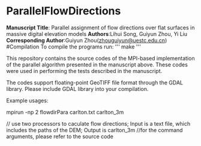 # ParallelFlowDirections

**Manuscript Title**: Parallel assignment of flow directions over flat surfaces in massive digital elevation models
**Authors**:Lihui Song, Guiyun Zhou, Yi Liu
**Corresponding Author**:Guiyun Zhou(zhouguiyun@uestc.edu.cn)
#Compilation
To compile the programs run:
'''
make
'''


This repository contains the source codes of the MPI-based implementation of the parallel algorithm presented in the manuscript above. These codes were used in performing the tests described in the manuscript.

The codes support floating-point GeoTIFF file format through the GDAL library. Please include GDAL library into your compilation.

Example usages:

mpirun -np 2 flowdirPara carlton.txt carlton_3m    

// use two processors to caculate flow directions; Input is a text file, which includes the paths of the DEM; Output is carlton_3m
//for the command arguments, please refer to the source code

